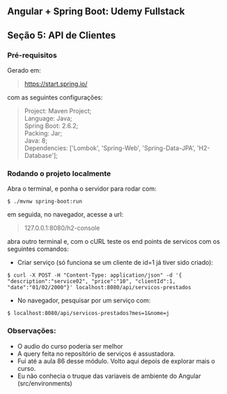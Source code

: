 ## Angular + Spring Boot: Udemy Fullstack
## Seção 5: API de Clientes

### Pré-requisitos
Gerado em:
> https://start.spring.io/

com as seguintes configurações:
> Project: Maven Project;<br>
> Language: Java;<br>
> Spring Boot: 2.6.2;<br>
> Packing: Jar;<br>
> Java: 8;<br>
> Dependencies: ['Lombok', 'Spring-Web', 'Spring-Data-JPA', 'H2-Database'];<br>

### Rodando o projeto localmente

Abra o terminal, e ponha o servidor para rodar com:
```
$ ./mvnw spring-boot:run
```
em seguida, no navegador, acesse a url:
> 127.0.0.1:8080/h2-console

abra outro terminal e, com o cURL teste os end points de servicos com os seguintes comandos:
+ Criar serviço (só funciona se um cliente de id=1 já tiver sido criado):
```
$ curl -X POST -H "Content-Type: application/json" -d '{ "description":"service02", "price":"10", "clientId":1, "date":"01/02/2000"}' localhost:8080/api/servicos-prestados
```
+ No navegador, pesquisar por um serviço com:
```
$ localhost:8080/api/servicos-prestados?mes=1&nome=j
```


### Observações:

+ O audio do curso poderia ser melhor
+ A query feita no repositório de serviços é assustadora.
+ Fui até a aula 86 desse módulo. Volto aqui depois de explorar mais o curso.
+ Eu não conhecia o truque das variaveis de ambiente do Angular (src/environments)
